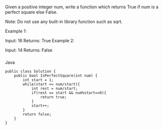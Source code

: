 ###
Given a positive integer num, write a function which returns True if num is a perfect square else False.

Note: Do not use any built-in library function such as sqrt.

Example 1:

Input: 16
Returns: True
Example 2:

Input: 14
Returns: False

###
Java

```
public class Solution {
    public bool IsPerfectSquare(int num) {
        int start = 1;
        while(start <= num/start){
            int rest = num/start;
            if(rest == start && num%start==0){
                return true;
            }
            start++;
        }
        return false;
    }
}
```